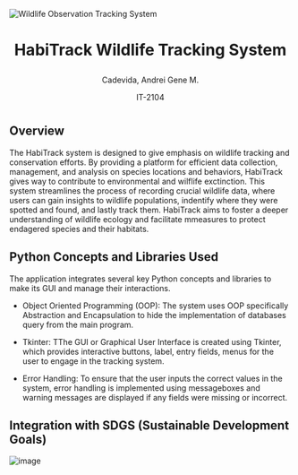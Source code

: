 ![Wildlife Observation Tracking System](https://github.com/user-attachments/assets/d3364123-a42e-4218-8d34-3e16053efc79)

# <p align="center"> HabiTrack Wildlife Tracking System </p>

<p align="center"> Cadevida, Andrei Gene M. </p>
<p align="center"> IT-2104 </p>

#

## Overview
The HabiTrack system is designed to give emphasis on wildlife tracking and conservation efforts. By providing a platform for efficient data collection, management, and analysis on species locations and behaviors, HabiTrack gives way to contribute to environmental and wilflife exctinction. This system streamlines the process of recording crucial wildlife data, where users can gain insights to wildlife populations, indentify where they were spotted and found, and lastly track them. HabiTrack aims to foster a deeper understanding of wildlife ecology and facilitate mmeasures to protect endagered species and their habitats.

## Python Concepts and Libraries Used
The application integrates several key Python concepts and libraries to make its GUI and manage their interactions.

- Object Oriented Programming (OOP): The system uses OOP specifically Abstraction and Encapsulation to hide the implementation of databases query from the main program.

- Tkinter: TThe GUI or Graphical User Interface is created using Tkinter, which provides interactive buttons, label, entry fields, menus for the user to engage in the tracking system.

- Error Handling: To ensure that the user inputs the correct values in the system, error handling is implemented using messageboxes and warning messages are displayed if any fields were missing or incorrect.
 
## Integration with SDGS (Sustainable Development Goals)
![image](https://github.com/user-attachments/assets/a002ecd5-4534-402b-886d-509ceb068021)


